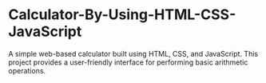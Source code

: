 # Calculator-By-Using-HTML-CSS-JavaScript
A simple web-based calculator built using HTML, CSS, and JavaScript. This project provides a user-friendly interface for performing basic arithmetic operations.
